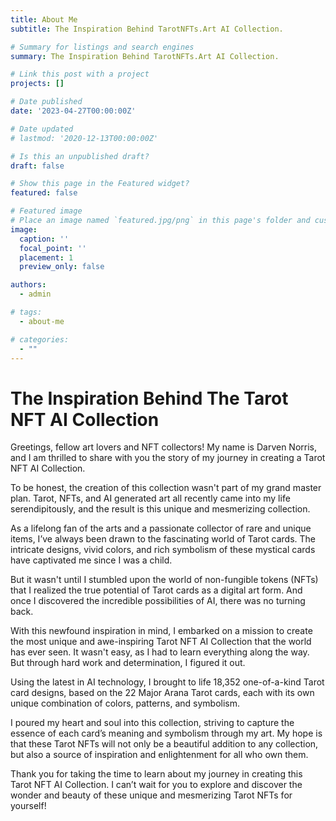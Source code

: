 ```yaml
---
title: About Me
subtitle: The Inspiration Behind TarotNFTs.Art AI Collection.

# Summary for listings and search engines
summary: The Inspiration Behind TarotNFTs.Art AI Collection.

# Link this post with a project
projects: []

# Date published
date: '2023-04-27T00:00:00Z'

# Date updated
# lastmod: '2020-12-13T00:00:00Z'

# Is this an unpublished draft?
draft: false

# Show this page in the Featured widget?
featured: false

# Featured image
# Place an image named `featured.jpg/png` in this page's folder and customize its options here.
image:
  caption: ''
  focal_point: ''
  placement: 1
  preview_only: false

authors:
  - admin

# tags:
  - about-me

# categories:
  - ""
---
```


# The Inspiration Behind The Tarot NFT AI Collection

Greetings, fellow art lovers and NFT collectors! My name is Darven Norris, and I am thrilled to share with you the story of my journey in creating a Tarot NFT AI Collection.

To be honest, the creation of this collection wasn't part of my grand master plan. Tarot, NFTs, and AI generated art all recently came into my life serendipitously, and the result is this unique and mesmerizing collection.

As a lifelong fan of the arts and a passionate collector of rare and unique items, I’ve always been drawn to the fascinating world of Tarot cards. The intricate designs, vivid colors, and rich symbolism of these mystical cards have captivated me since I was a child.

But it wasn't until I stumbled upon the world of non-fungible tokens (NFTs) that I realized the true potential of Tarot cards as a digital art form. And once I discovered the incredible possibilities of AI, there was no turning back.

With this newfound inspiration in mind, I embarked on a mission to create the most unique and awe-inspiring Tarot NFT AI Collection that the world has ever seen. It wasn't easy, as I had to learn everything along the way. But through hard work and determination, I figured it out.

Using the latest in AI technology, I brought to life 18,352 one-of-a-kind Tarot card designs, based on the 22 Major Arana Tarot cards, each with its own unique combination of colors, patterns, and symbolism.

I poured my heart and soul into this collection, striving to capture the essence of each card’s meaning and symbolism through my art. My hope is that these Tarot NFTs will not only be a beautiful addition to any collection, but also a source of inspiration and enlightenment for all who own them.

Thank you for taking the time to learn about my journey in creating this Tarot NFT AI Collection. I can’t wait for you to explore and discover the wonder and beauty of these unique and mesmerizing Tarot NFTs for yourself!